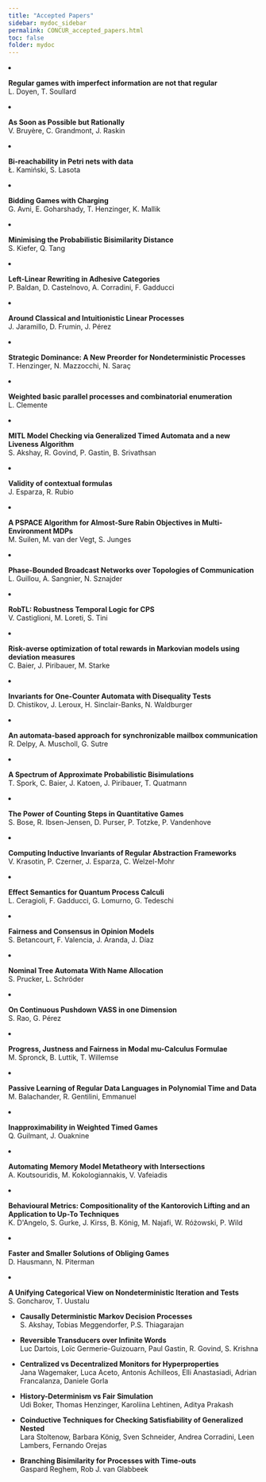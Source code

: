 ```yaml
---
title: "Accepted Papers"
sidebar: mydoc_sidebar
permalink: CONCUR_accepted_papers.html
toc: false 
folder: mydoc
---
```

<li class="list-group-item">
  <p><strong>Regular games with imperfect information are not that regular</strong><br>
  L. Doyen, T. Soullard</p>
</li>
<li class="list-group-item">
  <p><strong>As Soon as Possible but Rationally</strong><br>
  V. Bruyère, C. Grandmont, J. Raskin</p>
</li>
<li class="list-group-item">
  <p><strong>Bi-reachability in Petri nets with data</strong><br>
  Ł. Kamiński, S. Lasota</p>
</li>
<li class="list-group-item">
  <p><strong>Bidding Games with Charging</strong><br>
  G. Avni, E. Goharshady, T. Henzinger, K. Mallik</p>
</li>
<li class="list-group-item">
  <p><strong>Minimising the Probabilistic Bisimilarity Distance</strong><br>
  S. Kiefer, Q. Tang</p>
</li>
<li class="list-group-item">
  <p><strong>Left-Linear Rewriting in Adhesive Categories</strong><br>
  P. Baldan, D. Castelnovo, A. Corradini, F. Gadducci</p>
</li>
<li class="list-group-item">
  <p><strong>Around Classical and Intuitionistic Linear Processes</strong><br>
  J. Jaramillo, D. Frumin, J. Pérez</p>
</li>
<li class="list-group-item">
  <p><strong>Strategic Dominance: A New Preorder for Nondeterministic Processes</strong><br>
  T. Henzinger, N. Mazzocchi, N. Saraç</p>
</li>
<li class="list-group-item">
  <p><strong>Weighted basic parallel processes and combinatorial enumeration</strong><br>
  L. Clemente</p>
</li>
<li class="list-group-item">
  <p><strong>MITL Model Checking via Generalized Timed Automata and a new Liveness Algorithm</strong><br>
  S. Akshay, R. Govind, P. Gastin, B. Srivathsan</p>
</li>
<li class="list-group-item">
  <p><strong>Validity of contextual formulas</strong><br>
  J. Esparza, R. Rubio</p>
</li>
<li class="list-group-item">
  <p><strong>A PSPACE Algorithm for Almost-Sure Rabin Objectives in Multi-Environment MDPs</strong><br>
  M. Suilen, M. van der Vegt, S. Junges</p>
</li>
<li class="list-group-item">
  <p><strong>Phase-Bounded Broadcast Networks over Topologies of Communication</strong><br>
  L. Guillou, A. Sangnier, N. Sznajder</p>
</li>
<li class="list-group-item">
  <p><strong>RobTL: Robustness Temporal Logic for CPS</strong><br>
  V. Castiglioni, M. Loreti, S. Tini</p>
</li>
<li class="list-group-item">
  <p><strong>Risk-averse optimization of total rewards in Markovian models using deviation measures</strong><br>
  C. Baier, J. Piribauer, M. Starke</p>
</li>
<li class="list-group-item">
  <p><strong>Invariants for One-Counter Automata with Disequality Tests</strong><br>
  D. Chistikov, J. Leroux, H. Sinclair-Banks, N. Waldburger</p>
</li>
<li class="list-group-item">
  <p><strong>An automata-based approach for synchronizable mailbox communication</strong><br>
  R. Delpy, A. Muscholl, G. Sutre</p>
</li>
<li class="list-group-item">
  <p><strong>A Spectrum of Approximate Probabilistic Bisimulations</strong><br>
  T. Spork, C. Baier, J. Katoen, J. Piribauer, T. Quatmann</p>
</li>
<li class="list-group-item">
  <p><strong>The Power of Counting Steps in Quantitative Games</strong><br>
  S. Bose, R. Ibsen-Jensen, D. Purser, P. Totzke, P. Vandenhove</p>
</li>
<li class="list-group-item">
  <p><strong>Computing Inductive Invariants of Regular Abstraction Frameworks</strong><br>
  V. Krasotin, P. Czerner, J. Esparza, C. Welzel-Mohr</p>
</li>
<li class="list-group-item">
  <p><strong>Effect Semantics for Quantum Process Calculi</strong><br>
  L. Ceragioli, F. Gadducci, G. Lomurno, G. Tedeschi</p>
</li>
<li class="list-group-item">
  <p><strong>Fairness and Consensus in Opinion Models</strong><br>
  S. Betancourt, F. Valencia, J. Aranda, J. Díaz</p>
</li>
<li class="list-group-item">
  <p><strong>Nominal Tree Automata With Name Allocation</strong><br>
  S. Prucker, L. Schröder</p>
</li>
<li class="list-group-item">
  <p><strong>On Continuous Pushdown VASS in one Dimension</strong><br>
  S. Rao, G. Pérez</p>
</li>
<li class="list-group-item">
  <p><strong>Progress, Justness and Fairness in Modal mu-Calculus Formulae</strong><br>
  M. Spronck, B. Luttik, T. Willemse</p>
</li>
<li class="list-group-item">
  <p><strong>Passive Learning of Regular Data Languages in Polynomial Time and Data</strong><br>
  M. Balachander, R. Gentilini, Emmanuel</p>
</li>
<li class="list-group-item">
  <p><strong>Inapproximability in Weighted Timed Games</strong><br>
  Q. Guilmant, J. Ouaknine</p>
</li>
<li class="list-group-item">
  <p><strong>Automating Memory Model Metatheory with Intersections</strong><br>
  A. Koutsouridis, M. Kokologiannakis, V. Vafeiadis</p>
</li>
<li class="list-group-item">
  <p><strong>Behavioural Metrics: Compositionality of the Kantorovich Lifting and an Application to Up-To Techniques</strong><br>
  K. D'Angelo, S. Gurke, J. Kirss, B. König, M. Najafi, W. Różowski, P. Wild</p>
</li>
<li class="list-group-item">
  <p><strong>Faster and Smaller Solutions of Obliging Games</strong><br>
  D. Hausmann, N. Piterman</p>
</li>
<li class="list-group-item">
  <p><strong>A Unifying Categorical View on Nondeterministic Iteration and Tests</strong><br>
  S. Goncharov, T. Uustalu</p>
</li>
<ul class="list-group">
  <li class="list-group-item">
    <p><strong>Causally Deterministic Markov Decision Processes</strong><br>
    S. Akshay, Tobias Meggendorfer, P.S. Thiagarajan</p>
  </li>
  <li class="list-group-item">
    <p><strong>Reversible Transducers over Infinite Words</strong><br>
    Luc Dartois, Loïc Germerie-Guizouarn, Paul Gastin, R. Govind, S. Krishna</p>
  </li>
  <li class="list-group-item">
    <p><strong>Centralized vs Decentralized Monitors for Hyperproperties</strong><br>
    Jana Wagemaker, Luca Aceto, Antonis Achilleos, Elli Anastasiadi, Adrian Francalanza, Daniele Gorla</p>
  </li>
  <li class="list-group-item">
    <p><strong>History-Determinism vs Fair Simulation</strong><br>
    Udi Boker, Thomas Henzinger, Karoliina Lehtinen, Aditya Prakash</p>
  </li>
  <li class="list-group-item">
    <p><strong>Coinductive Techniques for Checking Satisfiability of Generalized Nested</strong><br>
    Lara Stoltenow, Barbara König, Sven Schneider, Andrea Corradini, Leen Lambers, Fernando Orejas</p>
  </li>
  <li class="list-group-item">
    <p><strong>Branching Bisimilarity for Processes with Time-outs</strong><br>
    Gaspard Reghem, Rob J. van Glabbeek</p>
  </li>
  